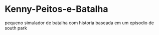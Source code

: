 # Kenny-Peitos-e-Batalha
 pequeno simulador de batalha com historia baseada em um episodio de south park
